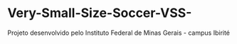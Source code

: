 # Very-Small-Size-Soccer-VSS-
Projeto desenvolvido pelo Instituto Federal de Minas Gerais - campus Ibirité 
